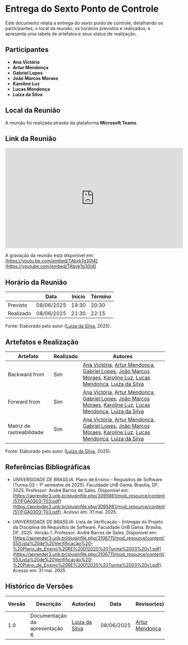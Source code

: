 # Entrega do Sexto Ponto de Controle

Este documento relata a entrega do sexto ponto de controle, detalhando os participantes, o local da reunião, os horários previstos e realizados, e apresenta uma tabela de artefatos e seus status de realização.

## Participantes

- **Ana Victória**
- **Artur Mendonça**
- **Gabriel Lopes**
- **João Marcos Moraes**
- **Karoline Luz**
- **Lucas Mendonça**
- **Luíza da Silva**

## Local da Reunião

A reunião foi realizada através da plataforma **Microsoft Teams**.

## Link da Reunião

<p style="text-align: center">
  <iframe width="560" height="315" src="https://youtube.com/embed/TAbvk1g30t4" title="YouTube video player" frameborder="0" allow="accelerometer; autoplay; clipboard-write; encrypted-media; gyroscope; picture-in-picture; web-share" allowfullscreen></iframe>
</p>

A gravação da reunião está disponível em: [https://youtu.be.com/embed/TAbvk1g30t4](https://youtube.com/embed/TAbvk1g30t4)

## Horário da Reunião

|           | Data       | Início | Término |
| --------- | ---------- | ------ | ------- |
| Previsto  | 08/06/2025 | 19:30  | 20:30   |
| Realizado | 08/06/2025 | 21:30 | 22:15   |

Fonte: Elaborado pelo autor ([Luiza da Silva](https://github.com/Luizaxx), 2025).

## Artefatos e Realização

| Artefato                 | Realizado | Autores                                                                                                                                                       |
|--------------------------|-----------|--------------------------------------------------------------------------------------------------------------------------------------------------------------|
| Backward from        | Sim       | [Ana Victória](https://github.com/navicg), [Artur Mendonça](https://github.com/ArtyMend07), [Gabriel Lopes](https://github.com/BrzGab), [João Marcos Moraes](https://github.com/JJOAOMARCOSS), [Karoline Luz](https://github.com/KarolineLuz), [Lucas Mendonça](https://github.com/lucasarruda9), [Luiza da Silva](https://github.com/Luizaxx) |
| Forward from               | Sim       | [Ana Victória](https://github.com/navicg), [Artur Mendonça](https://github.com/ArtyMend07), [Gabriel Lopes](https://github.com/BrzGab), [João Marcos Moraes](https://github.com/JJOAOMARCOSS), [Karoline Luz](https://github.com/KarolineLuz), [Lucas Mendonça](https://github.com/lucasarruda9), [Luiza da Silva](https://github.com/Luizaxx) |
| Matriz de rastreabilidade | Sim       | [Ana Victória](https://github.com/navicg), [Artur Mendonça](https://github.com/ArtyMend07), [Gabriel Lopes](https://github.com/BrzGab), [João Marcos Moraes](https://github.com/JJOAOMARCOSS), [Karoline Luz](https://github.com/KarolineLuz), [Lucas Mendonça](https://github.com/lucasarruda9), [Luiza da Silva](https://github.com/Luizaxx) |

Fonte: Elaborado pelo autor ([Luiza da Silva](https://github.com/Luizaxx), 2025).

## Referências Bibliográficas

- *UNIVERSIDADE DE BRASÍLIA.* Plano de Ensino – Requisitos de Software (Turma 03 – 1º semestre de 2025). Faculdade UnB Gama. Brasília, DF, 2025. Professor: André Barros de Sales. Disponível em: [https://aprender3.unb.br/pluginfile.php/3095981/mod_resource/content/57/FGA0303-T03.pdf](https://aprender3.unb.br/pluginfile.php/3095981/mod_resource/content/57/FGA0303-T03.pdf). Acesso em: 31 mai. 2025.

- *UNIVERSIDADE DE BRASÍLIA.* Lista de Verificação – Entregas do Projeto da Disciplina de Requisitos de Software. Faculdade UnB Gama. Brasília, DF, 2025. Versão 1. Professor: André Barros de Sales. Disponível em: [https://aprender3.unb.br/pluginfile.php/3106711/mod_resource/content/55/Lista%20de%20Verifificação%20-%20Plano_de_Ensino%20RE%20012025%20Turma%2003%20v1.pdf](https://aprender3.unb.br/pluginfile.php/3106711/mod_resource/content/55/Lista%20de%20Verifificação%20-%20Plano_de_Ensino%20RE%20012025%20Turma%2003%20v1.pdf). Acesso em: 31 mai. 2025.

## Histórico de Versões

| Versão | Descrição | Autor(es) | Data | Revisor(es) | Data de revisão |
| ------ | --------- | --------- | ---- | ----------- | --------------- |
| 1.0    | Documentação da apresentação 6|[Luiza da Silva](https://github.com/Luizaxx) |  08/06/2025 | [Artur Mendonça](https://github.com/ArtyMend07) | 08/06/2025     |